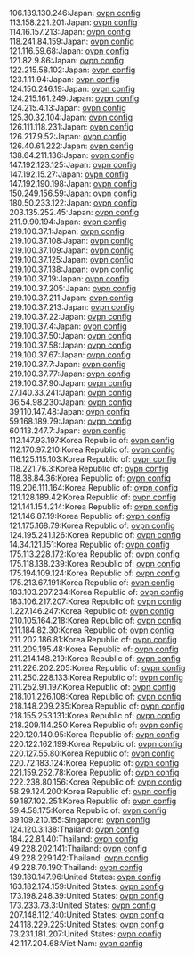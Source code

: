 106.139.130.246:Japan: [ovpn config](vpn/106_139_130_246.ovpn)  
113.158.221.201:Japan: [ovpn config](vpn/113_158_221_201.ovpn)  
114.16.157.213:Japan: [ovpn config](vpn/114_16_157_213.ovpn)  
118.241.84.159:Japan: [ovpn config](vpn/118_241_84_159.ovpn)  
121.116.59.68:Japan: [ovpn config](vpn/121_116_59_68.ovpn)  
121.82.9.86:Japan: [ovpn config](vpn/121_82_9_86.ovpn)  
122.215.58.102:Japan: [ovpn config](vpn/122_215_58_102.ovpn)  
123.1.11.94:Japan: [ovpn config](vpn/123_1_11_94.ovpn)  
124.150.246.19:Japan: [ovpn config](vpn/124_150_246_19.ovpn)  
124.215.161.249:Japan: [ovpn config](vpn/124_215_161_249.ovpn)  
124.215.4.13:Japan: [ovpn config](vpn/124_215_4_13.ovpn)  
125.30.32.104:Japan: [ovpn config](vpn/125_30_32_104.ovpn)  
126.111.118.231:Japan: [ovpn config](vpn/126_111_118_231.ovpn)  
126.217.9.52:Japan: [ovpn config](vpn/126_217_9_52.ovpn)  
126.40.61.222:Japan: [ovpn config](vpn/126_40_61_222.ovpn)  
138.64.211.136:Japan: [ovpn config](vpn/138_64_211_136.ovpn)  
147.192.123.125:Japan: [ovpn config](vpn/147_192_123_125.ovpn)  
147.192.15.27:Japan: [ovpn config](vpn/147_192_15_27.ovpn)  
147.192.190.198:Japan: [ovpn config](vpn/147_192_190_198.ovpn)  
150.249.156.59:Japan: [ovpn config](vpn/150_249_156_59.ovpn)  
180.50.233.122:Japan: [ovpn config](vpn/180_50_233_122.ovpn)  
203.135.252.45:Japan: [ovpn config](vpn/203_135_252_45.ovpn)  
211.9.90.194:Japan: [ovpn config](vpn/211_9_90_194.ovpn)  
219.100.37.1:Japan: [ovpn config](vpn/219_100_37_1.ovpn)  
219.100.37.108:Japan: [ovpn config](vpn/219_100_37_108.ovpn)  
219.100.37.109:Japan: [ovpn config](vpn/219_100_37_109.ovpn)  
219.100.37.125:Japan: [ovpn config](vpn/219_100_37_125.ovpn)  
219.100.37.138:Japan: [ovpn config](vpn/219_100_37_138.ovpn)  
219.100.37.19:Japan: [ovpn config](vpn/219_100_37_19.ovpn)  
219.100.37.205:Japan: [ovpn config](vpn/219_100_37_205.ovpn)  
219.100.37.211:Japan: [ovpn config](vpn/219_100_37_211.ovpn)  
219.100.37.213:Japan: [ovpn config](vpn/219_100_37_213.ovpn)  
219.100.37.22:Japan: [ovpn config](vpn/219_100_37_22.ovpn)  
219.100.37.4:Japan: [ovpn config](vpn/219_100_37_4.ovpn)  
219.100.37.50:Japan: [ovpn config](vpn/219_100_37_50.ovpn)  
219.100.37.58:Japan: [ovpn config](vpn/219_100_37_58.ovpn)  
219.100.37.67:Japan: [ovpn config](vpn/219_100_37_67.ovpn)  
219.100.37.7:Japan: [ovpn config](vpn/219_100_37_7.ovpn)  
219.100.37.77:Japan: [ovpn config](vpn/219_100_37_77.ovpn)  
219.100.37.90:Japan: [ovpn config](vpn/219_100_37_90.ovpn)  
27.140.33.241:Japan: [ovpn config](vpn/27_140_33_241.ovpn)  
36.54.98.230:Japan: [ovpn config](vpn/36_54_98_230.ovpn)  
39.110.147.48:Japan: [ovpn config](vpn/39_110_147_48.ovpn)  
59.168.189.79:Japan: [ovpn config](vpn/59_168_189_79.ovpn)  
60.113.247.7:Japan: [ovpn config](vpn/60_113_247_7.ovpn)  
112.147.93.197:Korea Republic of: [ovpn config](vpn/112_147_93_197.ovpn)  
112.170.97.210:Korea Republic of: [ovpn config](vpn/112_170_97_210.ovpn)  
116.125.115.103:Korea Republic of: [ovpn config](vpn/116_125_115_103.ovpn)  
118.221.76.3:Korea Republic of: [ovpn config](vpn/118_221_76_3.ovpn)  
118.38.84.36:Korea Republic of: [ovpn config](vpn/118_38_84_36.ovpn)  
119.206.111.164:Korea Republic of: [ovpn config](vpn/119_206_111_164.ovpn)  
121.128.189.42:Korea Republic of: [ovpn config](vpn/121_128_189_42.ovpn)  
121.141.154.214:Korea Republic of: [ovpn config](vpn/121_141_154_214.ovpn)  
121.146.87.19:Korea Republic of: [ovpn config](vpn/121_146_87_19.ovpn)  
121.175.168.79:Korea Republic of: [ovpn config](vpn/121_175_168_79.ovpn)  
124.195.241.126:Korea Republic of: [ovpn config](vpn/124_195_241_126.ovpn)  
14.34.121.151:Korea Republic of: [ovpn config](vpn/14_34_121_151.ovpn)  
175.113.228.172:Korea Republic of: [ovpn config](vpn/175_113_228_172.ovpn)  
175.118.138.239:Korea Republic of: [ovpn config](vpn/175_118_138_239.ovpn)  
175.194.109.124:Korea Republic of: [ovpn config](vpn/175_194_109_124.ovpn)  
175.213.67.191:Korea Republic of: [ovpn config](vpn/175_213_67_191.ovpn)  
183.103.207.234:Korea Republic of: [ovpn config](vpn/183_103_207_234.ovpn)  
183.106.217.207:Korea Republic of: [ovpn config](vpn/183_106_217_207.ovpn)  
1.227.146.247:Korea Republic of: [ovpn config](vpn/1_227_146_247.ovpn)  
210.105.164.218:Korea Republic of: [ovpn config](vpn/210_105_164_218.ovpn)  
211.184.82.30:Korea Republic of: [ovpn config](vpn/211_184_82_30.ovpn)  
211.202.186.81:Korea Republic of: [ovpn config](vpn/211_202_186_81.ovpn)  
211.209.195.48:Korea Republic of: [ovpn config](vpn/211_209_195_48.ovpn)  
211.214.148.219:Korea Republic of: [ovpn config](vpn/211_214_148_219.ovpn)  
211.226.202.205:Korea Republic of: [ovpn config](vpn/211_226_202_205.ovpn)  
211.250.228.133:Korea Republic of: [ovpn config](vpn/211_250_228_133.ovpn)  
211.252.91.197:Korea Republic of: [ovpn config](vpn/211_252_91_197.ovpn)  
218.101.226.108:Korea Republic of: [ovpn config](vpn/218_101_226_108.ovpn)  
218.148.209.235:Korea Republic of: [ovpn config](vpn/218_148_209_235.ovpn)  
218.155.253.131:Korea Republic of: [ovpn config](vpn/218_155_253_131.ovpn)  
218.209.114.250:Korea Republic of: [ovpn config](vpn/218_209_114_250.ovpn)  
220.120.140.95:Korea Republic of: [ovpn config](vpn/220_120_140_95.ovpn)  
220.122.162.199:Korea Republic of: [ovpn config](vpn/220_122_162_199.ovpn)  
220.127.55.80:Korea Republic of: [ovpn config](vpn/220_127_55_80.ovpn)  
220.72.183.124:Korea Republic of: [ovpn config](vpn/220_72_183_124.ovpn)  
221.159.252.78:Korea Republic of: [ovpn config](vpn/221_159_252_78.ovpn)  
222.238.80.156:Korea Republic of: [ovpn config](vpn/222_238_80_156.ovpn)  
58.29.124.200:Korea Republic of: [ovpn config](vpn/58_29_124_200.ovpn)  
59.187.102.251:Korea Republic of: [ovpn config](vpn/59_187_102_251.ovpn)  
59.4.58.175:Korea Republic of: [ovpn config](vpn/59_4_58_175.ovpn)  
39.109.210.155:Singapore: [ovpn config](vpn/39_109_210_155.ovpn)  
124.120.3.138:Thailand: [ovpn config](vpn/124_120_3_138.ovpn)  
184.22.81.40:Thailand: [ovpn config](vpn/184_22_81_40.ovpn)  
49.228.202.141:Thailand: [ovpn config](vpn/49_228_202_141.ovpn)  
49.228.229.142:Thailand: [ovpn config](vpn/49_228_229_142.ovpn)  
49.228.70.190:Thailand: [ovpn config](vpn/49_228_70_190.ovpn)  
139.180.147.96:United States: [ovpn config](vpn/139_180_147_96.ovpn)  
163.182.174.159:United States: [ovpn config](vpn/163_182_174_159.ovpn)  
173.198.248.39:United States: [ovpn config](vpn/173_198_248_39.ovpn)  
173.233.73.3:United States: [ovpn config](vpn/173_233_73_3.ovpn)  
207.148.112.140:United States: [ovpn config](vpn/207_148_112_140.ovpn)  
24.118.229.225:United States: [ovpn config](vpn/24_118_229_225.ovpn)  
73.231.181.207:United States: [ovpn config](vpn/73_231_181_207.ovpn)  
42.117.204.68:Viet Nam: [ovpn config](vpn/42_117_204_68.ovpn)  
